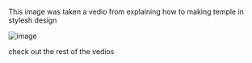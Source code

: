 This image was taken a vedio from explaining how to making temple in stylesh design

![image](https://octodex.github.com/images/yaktocat.png)

check out the rest of the vedios 
